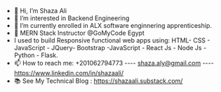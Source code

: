 - 👋 Hi, I’m Shaza Ali 
- 👀 I’m interested in Backend Engineering 
- 🌱 I’m currently enrolled in ALX software enginnering apprenticeship.
- 💞️ MERN Stack Instructor @GoMyCode Egypt
- I used to build Responsive functional web apps using:
    HTML- CSS - JavaScript - JQuery- Bootstrap -JavaScript - React Js - Node Js - Python - Flask.
- 📫 How to reach me: +201062794773 ----  shaza.aly@gmail.com  ----    https://www.linkedin.com/in/shazaali/
- 📚 See My Technical Blog : https://shazaali.substack.com/

